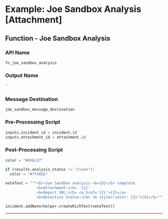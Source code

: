 <!--
    DO NOT MANUALLY EDIT THIS FILE
    THIS FILE IS AUTOMATICALLY GENERATED WITH resilient-sdk codegen
-->

# Example: Joe Sandbox Analysis [Attachment]

## Function - Joe Sandbox Analysis

### API Name
`fn_joe_sandbox_analysis`

### Output Name
``

### Message Destination
`joe_sandbox_message_destination`

### Pre-Processing Script
```python
inputs.incident_id = incident.id
inputs.attachment_id = attachment.id
```

### Post-Processing Script
```python
color = "#45bc27"

if (results.analysis_status != "clean"):
  color = "#ff402b"
  
noteText = """<br>Joe Sandbox analysis <b>{0}</b> complete
              <b>Attachment:</b> '{1}'
              <b>Report URL:</b> <a href='{2}'>{2}</a>
              <b>Detection Status:</b> <b style="color: {3}">{4}</b>""".format(results.analysis_report_name, attachment.name, results.analysis_report_url, color, results.analysis_status)

incident.addNote(helper.createRichText(noteText))
```

---

